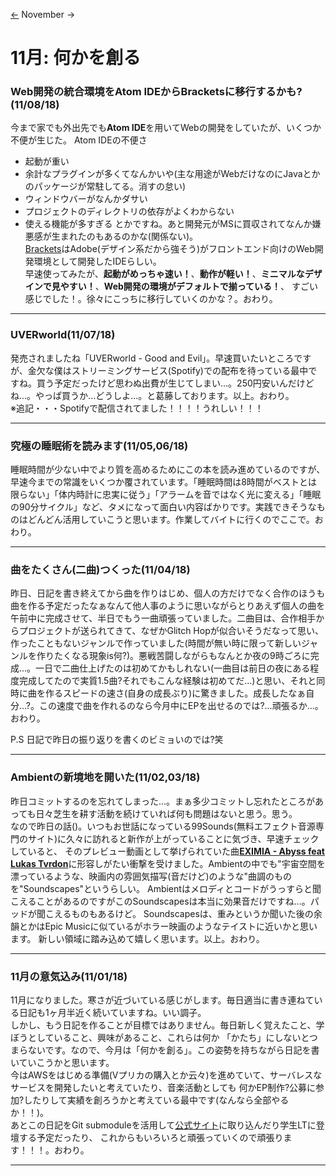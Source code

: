 [<-](./old2018/Diary102018.md) November ->
# 11月: 何かを創る
### Web開発の統合環境をAtom IDEからBracketsに移行するかも?(11/08/18)
今まで家でも外出先でも**Atom IDE**を用いてWebの開発をしていたが、いくつか不便が生じた。
Atom IDEの不便さ
 - 起動が重い
 - 余計なプラグインが多くてなんかいや(主な用途がWebだけなのにJavaとかのパッケージが常駐してる。消すの怠い)
 - ウィンドウバーがなんかダサい
 - プロジェクトのディレクトリの依存がよくわからない
 - 使える機能が多すぎる
とかですね。あと開発元がMSに買収されてなんか嫌悪感が生まれたのもあるのかな(関係ない)。  
[Brackets](http://brackets.io/)はAdobe(デザイン系だから強そう)がフロントエンド向けのWeb開発環境として開発したIDEらしい。  
早速使ってみたが、**起動がめっちゃ速い！**、**動作が軽い！**、**ミニマルなデザインで見やすい！**、**Web開発の環境がデフォルトで揃っている！**、
すごい感じでした！。徐々にこっちに移行していくのかな？。おわり。

---
### UVERworld(11/07/18)
発売されましたね「UVERworld - Good and Evil」。早速買いたいところですが、金欠な僕はストリーミングサービス(Spotify)での配布を待っている最中ですね。買う予定だったけど思わぬ出費が生じてしまい...。250円安いんだけどね...。やっぱ買うか...どうしよ...。と葛藤しております。以上。おわり。  
※追記・・・Spotifyで配信されてました！！！！うれしい！！！

---
### 究極の睡眠術を読みます(11/05,06/18)
睡眠時間が少ない中でより質を高めるためにこの本を読み進めているのですが、早速今までの常識をいくつか覆されています。「睡眠時間は8時間がベストとは限らない」「体内時計に忠実に従う」「アラームを音ではなく光に変える」「睡眠の90分サイクル」など、タメになって面白い内容ばかりです。実践できそうなものはどんどん活用していこうと思います。作業してバイトに行くのでここで。おわり。

---
### 曲をたくさん(二曲)つくった(11/04/18)
昨日、日記を書き終えてから曲を作りはじめ、個人の方だけでなく合作のほうも曲を作る予定だったなぁなんて他人事のように思いながらとりあえず個人の曲を午前中に完成させて、半日でもう一曲頑張っていました。二曲目は、合作相手からプロジェクトが送られてきて、なぜかGlitch Hopが似合いそうだなって思い、作ったこともないジャンルで作っていました(時間が無い時に限って新しいジャンルを作りたくなる現象is何?)。悪戦苦闘しながらもなんとか夜の9時ごろに完成...。一日で二曲仕上げたのは初めてかもしれない(一曲目は前日の夜にある程度完成してたので実質1.5曲?それでもこんな経験は初めてだ...)と思い、それと同時に曲を作るスピードの速さ(自身の成長ぶり)に驚きました。成長したなぁ自分...?。この速度で曲を作れるのなら今月中にEPを出せるのでは?...頑張るか...。おわり。

P.S 日記で昨日の振り返りを書くのビミョいのでは?笑

---
### Ambientの新境地を開いた(11/02,03/18)
昨日コミットするのを忘れてしまった...。まぁ多少コミットし忘れたところがあっても日々芝生を耕す活動を続けていれば何も問題はないと思う。思う。  
なので昨日の話()。いつもお世話になっている99Sounds(無料エフェクト音源専門のサイト)に久々に訪れると新作が上がっていることに気づき、早速チェックしていると、
そのプレビュー動画として挙げられていた曲[**EXIMIA - Abyss feat Lukas Tvrdon**](https://www.youtube.com/watch?v=DKoTZiPy39k)に形容しがたい衝撃を受けました。Ambientの中でも"宇宙空間を漂っているような、映画内の雰囲気描写(音だけど)のような"曲調のものを"Soundscapes"というらしい。
Ambientはメロディとコードがうっすらと聞こえることがあるのですがこのSoundscapesは本当に効果音だけですね...。パッドが聞こえるものもあるけど。
Soundscapesは、重みというか聞いた後の余韻とかはEpic Musicに似ているがホラー映画のようなテイストに近いかと思います。
新しい領域に踏み込めて嬉しく思います。以上。おわり。

---
### 11月の意気込み(11/01/18)
11月になりました。寒さが近づいている感じがします。毎日適当に書き連ねている日記も1ヶ月半近く続いていますね。いい調子。  
しかし、もう日記を作ることが目標ではありません。毎日新しく覚えたこと、学ぼうとしていること、興味があること、これらは何か
「かたち」にしないとつまらないです。なので、今月は「何かを創る」。この姿勢を持ちながら日記を書いていこうかと思います。  
今はAWSをはじめる準備(Vプリカの購入とか云々)を進めていて、サーバレスなサービスを開発したいと考えていたり、音楽活動としても
何かEP制作?公募に参加?したりして実績を創ろうかと考えている最中です(なんなら全部やるか！！)。  
あとこの日記をGit submoduleを活用して[公式サイト](https://superconsole.work/)に取り込んだり学生LTに登壇する予定だったり、
これからもいろいろと頑張っていくので頑張ります！！！。おわり。

---

